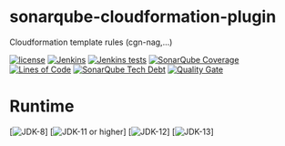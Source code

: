 # sonarqube-cloudformation-plugin
Cloudformation template rules (cgn-nag,...)

[![license](https://img.shields.io/github/license/Hack23/sonar-cloudformation-plugin.svg)](https://github.com/Hack23/sonarqube-cloudformation-plugin/blob/master/LICENSE)
[![Jenkins](https://img.shields.io/jenkins/s/https://www.hack23.com/jenkins/job/sonarqube-cloudformation-plugin/.svg)](https://www.hack23.com/jenkins/)
[![Jenkins tests](https://img.shields.io/jenkins/t/https/www.hack23.com/jenkins/view/SystemQualityAssesment/job/Citizen-Intelligence-Agency-Complete-sonar-report.svg)](https://www.hack23.com/jenkins/job/Citizen-Intelligence-Agency-Complete-sonar-report/lastCompletedBuild/testReport/)
[![SonarQube Coverage](https://www.hack23.com/sonar/api/badges/measure?key=com.hack23%3Asonar-cloudformation-plugin&metric=coverage)](https://www.hack23.com/sonar/component_measures/domain/Coverage?id=com.hack23%3Asonar-cloudformation-plugin)
[![Lines of Code](https://www.hack23.com/sonar/api/project_badges/measure?project=com.hack23%3Asonar-cloudformation-plugin&metric=ncloc)](https://www.hack23.com/sonar/dashboard?id=com.hack23%3Asonar-cloudformation-plugin)
[![SonarQube Tech Debt](https://www.hack23.com/sonar/api/badges/measure?key=com.hack23%3Asonar-cloudformation-plugin&metric=sqale_debt_ratio)](https://www.hack23.com/sonar/component_measures?id=com.hack23%3Asonar-cloudformation-plugin)
[![Quality Gate](https://www.hack23.com/sonar/api/project_badges/measure?project=com.hack23%3Asonar-cloudformation-plugin&metric=alert_status)](https://www.hack23.com/sonar/dashboard?id=com.hack23%3Asonar-cloudformation-plugin)


# Runtime

[![JDK-8](https://img.shields.io/badge/jdk-8-green.svg)]
[![JDK-11 or higher](https://img.shields.io/badge/jdk-11-orange.svg)]
[![JDK-12](https://img.shields.io/badge/jdk-12-orange.svg)]
[![JDK-13](https://img.shields.io/badge/jdk-13-orange.svg)]
